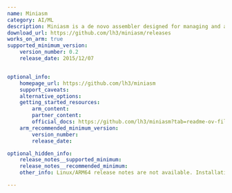```yaml
---
name: Miniasm
category: AI/ML
description: Miniasm is a de novo assembler designed for managing and analyzing large volumes of noisy long-read sequencing data, commonly utilized in bioinformatics and computational biology applications.
download_url: https://github.com/lh3/miniasm/releases
works_on_arm: true
supported_minimum_version:
    version_number: 0.2
    release_date: 2015/12/07


optional_info:
    homepage_url: https://github.com/lh3/miniasm
    support_caveats:
    alternative_options:
    getting_started_resources:
        arm_content:
        partner_content:
        official_docs: https://github.com/lh3/miniasm?tab=readme-ov-file#getting-start
    arm_recommended_minimum_version:
        version_number:
        release_date:

optional_hidden_info:
    release_notes__supported_minimum:
    release_notes__recommended_minimum:
    other_info: Linux/ARM64 release notes are not available. Installation and Testing were done using "apt install miniasm" kindly [refer](https://launchpad.net/ubuntu/+source/miniasm). The minimum version of miniasm v0.2 corresponds to ubuntu:16.04 and v0.3 to ubuntu:22.04.

---
```

